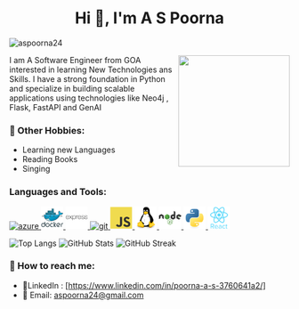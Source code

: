 

<h1 align="center">Hi 👋, I'm A S Poorna</h1>
<p align="left"> <img src="https://komarev.com/ghpvc/?username=aspoorna24&label=Profile%20views&color=0e75b6&style=flat" alt="aspoorna24" /> </p>



<img align="right" width="200" height="200" src="https://media0.giphy.com/media/v1.Y2lkPTc5MGI3NjExdWZxMms5c2dqejhscG1nMTVxaDd6c2wwbGFodGNxZXNuOXp1cGZwMCZlcD12MV9pbnRlcm5hbF9naWZfYnlfaWQmY3Q9Zw/hpXdHPfFI5wTABdDx9/giphy.gif">

I am A Software Engineer from GOA interested in learning New Technologies ans Skills. I have a strong foundation in Python and specialize in building scalable applications using technologies like Neo4j , Flask, FastAPI and GenAI 
  
### 🔭 Other Hobbies: 
- Learning new Languages
- Reading Books
- Singing 


<h3 align="left">Languages and Tools:</h3>
<p align="left"> <a href="https://azure.microsoft.com/en-in/" target="_blank" rel="noreferrer"> <img src="https://www.vectorlogo.zone/logos/microsoft_azure/microsoft_azure-icon.svg" alt="azure" width="40" height="40"/> </a> <a href="https://www.docker.com/" target="_blank" rel="noreferrer"> <img src="https://raw.githubusercontent.com/devicons/devicon/master/icons/docker/docker-original-wordmark.svg" alt="docker" width="40" height="40"/> </a> <a href="https://expressjs.com" target="_blank" rel="noreferrer"> <img src="https://raw.githubusercontent.com/devicons/devicon/master/icons/express/express-original-wordmark.svg" alt="express" width="40" height="40"/> </a> <a href="https://git-scm.com/" target="_blank" rel="noreferrer"> <img src="https://www.vectorlogo.zone/logos/git-scm/git-scm-icon.svg" alt="git" width="40" height="40"/> </a> <a href="https://developer.mozilla.org/en-US/docs/Web/JavaScript" target="_blank" rel="noreferrer"> <img src="https://raw.githubusercontent.com/devicons/devicon/master/icons/javascript/javascript-original.svg" alt="javascript" width="40" height="40"/> </a> <a href="https://www.linux.org/" target="_blank" rel="noreferrer"> <img src="https://raw.githubusercontent.com/devicons/devicon/master/icons/linux/linux-original.svg" alt="linux" width="40" height="40"/> </a> <a href="https://nodejs.org" target="_blank" rel="noreferrer"> <img src="https://raw.githubusercontent.com/devicons/devicon/master/icons/nodejs/nodejs-original-wordmark.svg" alt="nodejs" width="40" height="40"/> </a> <a href="https://www.python.org" target="_blank" rel="noreferrer"> <img src="https://raw.githubusercontent.com/devicons/devicon/master/icons/python/python-original.svg" alt="python" width="40" height="40"/> </a> <a href="https://reactjs.org/" target="_blank" rel="noreferrer"> <img src="https://raw.githubusercontent.com/devicons/devicon/master/icons/react/react-original-wordmark.svg" alt="react" width="40" height="40"/> </a> </p>

<p>
  <img src="https://github-readme-stats.vercel.app/api/top-langs?username=aspoorna24&show_icons=true&locale=en&layout=compact" alt="Top Langs" />
  <img src="https://github-readme-stats.vercel.app/api?username=aspoorna24&show_icons=true&locale=en" alt="GitHub Stats" />
  <img src="https://github-readme-streak-stats.herokuapp.com/?user=aspoorna24" alt="GitHub Streak" />
</p>

### 💬 How to reach me:
- 📖LinkedIn : [https://www.linkedin.com/in/poorna-a-s-3760641a2/]
- 📧 Email: [aspoorna24@gmail.com](mailto:aspoorna24@gmail.com)

